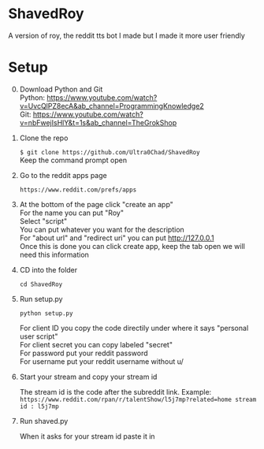 # ShavedRoy
A version of roy, the reddit tts bot I made but I made it more user friendly

# Setup
0. Download Python and Git<br>
      Python: https://www.youtube.com/watch?v=UvcQlPZ8ecA&ab_channel=ProgrammingKnowledge2<br>
      Git: https://www.youtube.com/watch?v=nbFwejIsHlY&t=1s&ab_channel=TheGrokShop

1. Clone the repo

      `$ git clone https://github.com/Ultra0Chad/ShavedRoy` <br>
      Keep the command prompt open

2. Go to the reddit apps page

      `https://www.reddit.com/prefs/apps`
 
3. At the bottom of the page click "create an app" <br>
      For the name you can put "Roy" <br>
      Select "script" <br>
      You can put whatever you want for the description <br>
      For "about url" and "redirect uri" you can put http://127.0.0.1 <br>
      Once this is done you can click create app, keep the tab open we will need this information <br>
      
4. CD into the folder

      `cd ShavedRoy`
      
5. Run setup.py

      `python setup.py`
      
      For client ID you copy the code directily under where it says "personal user script" <br>
      For client secret you can copy labeled "secret" <br>
      For password put your reddit password <br>
      For username put your reddit username without u/ <br>
      
6. Start your stream and copy your stream id

      The stream id is the code after the subreddit link. Example: <br>
      `https://www.reddit.com/rpan/r/talentShow/l5j7mp?related=home stream id : l5j7mp`
      
7. Run shaved.py

      When it asks for your stream id paste it in
      

      
